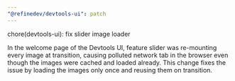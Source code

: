 ```yaml
---
"@refinedev/devtools-ui": patch
---
```


chore(devtools-ui): fix slider image loader

In the welcome page of the Devtools UI, feature slider was re-mounting every image at transition, causing polluted network tab in the browser even though the images were cached and loaded already. This change fixes the issue by loading the images only once and reusing them on transition.
